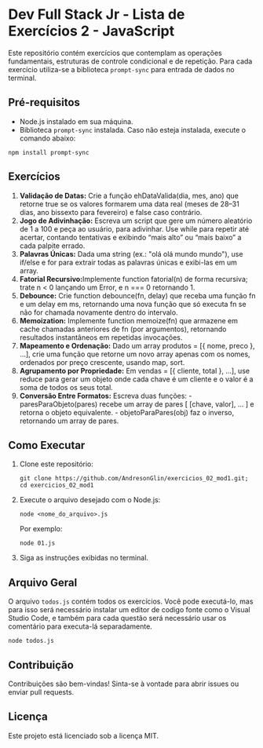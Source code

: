 <h1>Dev Full Stack Jr - Lista de Exercícios 2 - JavaScript</h1>
<p>
        Este repositório contém exercícios que contemplam as operações fundamentais, estruturas de controle condicional e de repetição. Para cada exercício utiliza-se a biblioteca <code>prompt-sync</code> para entrada de dados no terminal.
</p>

<h2>Pré-requisitos</h2>
<ul>
<li>Node.js instalado em sua máquina.</li>
<li>Biblioteca <code>prompt-sync</code> instalada. Caso não esteja instalada, execute o comando abaixo:</li>
</ul>
<pre><code>npm install prompt-sync</code></pre>

<h2>Exercícios</h2>
<ol>
<li><strong>Validação de Datas:</strong> Crie a função ehDataValida(dia, mes, ano) que retorne true se os valores
formarem uma data real (meses de 28–31 dias, ano bissexto para
fevereiro) e false caso contrário.</li>
<li><strong>Jogo de Adivinhação:</strong> Escreva um script que gere um número aleatório de 1 a 100 e peça ao
usuário, para adivinhar. Use while para repetir até acertar, contando
tentativas e exibindo “mais alto” ou “mais baixo” a cada palpite errado.</li>
<li><strong>Palavras Únicas:</strong> Dada uma string (ex.: "olá olá mundo mundo"), use if/else e for para extrair
todas as palavras únicas e exibi-las em um array.</li>  
<li><strong>Fatorial Recursivo:</strong>Implemente function fatorial(n) de forma recursiva; trate n < 0 lançando
um Error, e n === 0 retornando 1.</li>
<li><strong>Debounce:</strong> Crie function debounce(fn, delay) que receba uma função fn e um delay
em ms, retornando uma nova função que só executa fn se não for
chamada novamente dentro do intervalo.</li>
<li><strong>Memoization:</strong> Implemente function memoize(fn) que armazene em cache chamadas
anteriores de fn (por argumentos), retornando resultados instantâneos em repetidas invocações.</li>
<li><strong>Mapeamento e Ordenação:</strong> Dado um array produtos = [{ nome, preco }, ...], crie uma função que retorne um novo array apenas com os nomes, ordenados por preço
crescente, usando map, sort.</li>
<li><strong>Agrupamento por Propriedade:</strong> Em vendas = [{ cliente, total }, ...], use reduce para gerar um objeto onde
cada chave é um cliente e o valor é a soma de todos os seus total.</li>
  
<li><strong>Conversão Entre Formatos:</strong> Escreva duas funções:
- paresParaObjeto(pares) recebe um array de pares [ [chave, valor], ... ] e retorna o objeto equivalente.
- objetoParaPares(obj) faz o inverso, retornando um array de pares.</li>
</ol>

<h2>Como Executar</h2>
<ol>
<li>Clone este repositório:
<pre><code>git clone https://github.com/AndresonGlin/exercicios_02_mod1.git;
cd exercicios_02_mod1</code></pre>
</li>
<li>Execute o arquivo desejado com o Node.js:
<pre><code>node &lt;nome_do_arquivo&gt;.js</code></pre>
            Por exemplo:
<pre><code>node 01.js</code></pre>
</li>
<li>Siga as instruções exibidas no terminal.</li>
</ol>

<h2>Arquivo Geral</h2>
<p>
        O arquivo <code>todos.js</code> contém todos os exercícios. Você pode executá-lo, mas para isso será necessário instalar um editor de codigo fonte como o Visual Studio Code, e também para cada questão será necessário usar os comentário para executa-lá separadamente.
</p>
<pre><code>node todos.js</code></pre>

<h2>Contribuição</h2>
<p>
        Contribuições são bem-vindas! Sinta-se à vontade para abrir issues ou enviar pull requests.
</p>

<h2>Licença</h2>
<p>
        Este projeto está licenciado sob a licença MIT.
</p>
